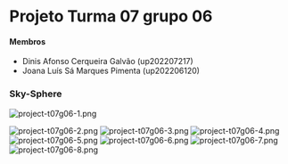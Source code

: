 # Projeto Turma 07 grupo 06

#### Membros
- Dinis Afonso Cerqueira Galvão (up202207217)
- Joana Luís Sá Marques Pimenta (up202206120)

### Sky-Sphere
![project-t07g06-1.png](project-t07g06-1.png)



![project-t07g06-2.png](project-t07g06-2.png)
![project-t07g06-3.png](project-t07g06-3.png)
![project-t07g06-4.png](project-t07g06-4.png)
![project-t07g06-5.png](project-t07g06-5.png)
![project-t07g06-6.png](project-t07g06-6.png)
![project-t07g06-7.png](project-t07g06-7.png)
![project-t07g06-8.png](project-t07g06-8.png)

